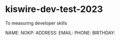 # kiswire-dev-test-2023
To measuring developer skills 

NAME:
NOKP:
ADDRESS:
EMAIL:
PHONE:
BIRTHDAY: